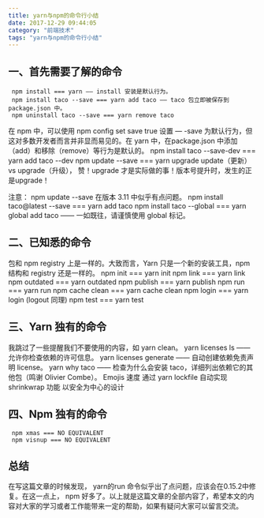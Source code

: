```yaml
---
title: yarn与npm的命令行小结
date: 2017-12-29 09:44:05
category: "前端技术"
tags: "yarn与npm的命令行小结"
---
```


## 一、首先需要了解的命令

     npm install === yarn —— install 安装是默认行为。
     npm install taco --save === yarn add taco —— taco 包立即被保存到 package.json 中。
     npm uninstall taco --save === yarn remove taco
在 npm 中，可以使用 npm config set save true 设置 — -save 为默认行为，但这对多数开发者而言并非显而易见的。在 yarn 中，在package.json 中添加（add）和移除（remove）等行为是默认的。
     npm install taco --save-dev === yarn add taco --dev
     npm update --save === yarn upgrade
update（更新） vs upgrade（升级）， 赞！upgrade 才是实际做的事！版本号提升时，发生的正是upgrade！


注意： npm update --save 在版本 3.11 中似乎有点问题。
     npm install taco@latest --save === yarn add taco
     npm install taco --global === yarn global add taco —— 一如既往，请谨慎使用 global 标记。

## 二、已知悉的命令
包和 npm registry 上是一样的。大致而言，Yarn 只是一个新的安装工具，npm 结构和 registry 还是一样的。
     npm init === yarn init
     npm link === yarn link
     npm outdated === yarn outdated
     npm publish === yarn publish
     npm run === yarn run
     npm cache clean === yarn cache clean
     npm login === yarn login (logout 同理)
     npm test === yarn test

## 三、Yarn 独有的命令
我跳过了一些提醒我们不要使用的内容，如 yarn clean。
     yarn licenses ls —— 允许你检查依赖的许可信息。
     yarn licenses generate —— 自动创建依赖免责声明 license。
     yarn why taco —— 检查为什么会安装 taco，详细列出依赖它的其他包（鸣谢 Olivier Combe）。
     Emojis
     速度
     通过 yarn lockfile 自动实现 shrinkwrap 功能
     以安全为中心的设计
## 四、Npm 独有的命令
     npm xmas === NO EQUIVALENT
     npm visnup === NO EQUIVALENT
## 总结
在写这篇文章的时候发现， yarn的run 命令似乎出了点问题，应该会在0.15.2中修复。在这一点上， npm 好多了。以上就是这篇文章的全部内容了，希望本文的内容对大家的学习或者工作能带来一定的帮助，如果有疑问大家可以留言交流。